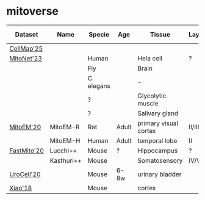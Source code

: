 # mitoverse


| Dataset  | Name     |   Specie   | Age   | Tissue     |Layer| Microscope |  Avg Shape (xyz)   | Resolution   | # Mitos   |
|----------|----------|------------|-------|------------|-----|------------|--------------------|--------------|-----------|
| [CellMap'25](https://cellmapchallenge.janelia.org/)||||||     FIB-SEM     |(219,210,217)x147  | 8x8x8        | 1580      |
| [MitoNet'23](https://volume-em.github.io/empanada.html)||Human||Hela cell|?||(256,256,256)    | 15x15x15     | 68        |
|          |          | Fly        |       | Brain       |    |    ?       | (256,255,255)      | 12x12x12     | 91        |
|          |          | C. elegans |       | -           |    | ?          | (256,256,256)      | 24x24x24     | 241       |
|          |          |    ?       |       | Glycolytic muscle|   | ?      | (302,383,765)      | 18x18x18     | 104       |
|          |          |     ?      |       | Salivary gland|     | ?       | (140,1081,1200)    | 15x15x15     | 46        |
| [MitoEM'20](https://mitoem.grand-challenge.org/)|MitoEM-R|Rat|Adult|primary visual cortex|II/III|MSEM|(512,512,500)x64|8x8x30| 8201|
|          | MitoEM-H | Human      | Adult |temporal lobe| II | MSEM       |(512,512,500)x64    | 8x8x30       | 13537     |
| [FastMito'20](https://sites.google.com/view/connectomics/)|Lucchi++|Mouse|?|Hippocampus|?|FIB-SEM|(512,768,82)|10x10x10|70|
|          | Kasthuri++| Mouse     |       |Somatosensory| IV/V | SEM      |(699,791,80)x2      |12x12x30      | 267       |
| [UroCell'20](https://github.com/MancaZerovnikMekuc/UroCell)||Mouse|6-8w|urinary bladder||FIB-SEM|(256,256,256)x5|16x16x15| 287  |
| [Xiao'18](https://www.frontiersin.org/journals/neuroanatomy/articles/10.3389/fnana.2018.00092/full)||Mouse||cortex||ATUM-SEM|(2156,2104,31)|8x8x50|   468  |
